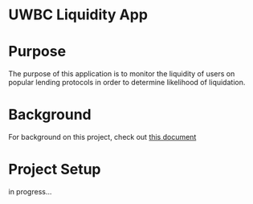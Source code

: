 # UWBC Liquidity App

# Purpose
The purpose of this application is to monitor the liquidity of users on popular lending protocols in order to determine likelihood of liquidation.

# Background
For background on this project, check out [this document](https://docs.google.com/document/d/1YcmivPxAQqjpTSyfxLgD_o5UzmlyMzwra06OdnvF67M/edit?usp=sharing)

# Project Setup
in progress...
